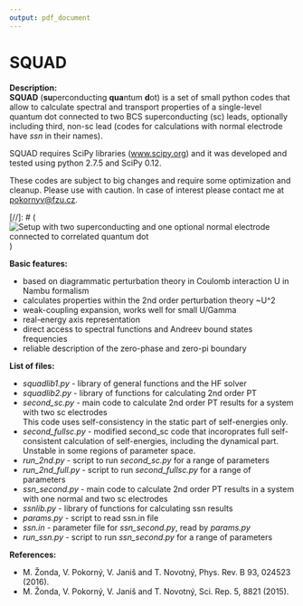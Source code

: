 ```yaml
---
output: pdf_document
---
```

SQUAD
=====
**Description:**  
**SQUAD** (**su**perconducting **qua**ntum **d**ot) is a set of small python codes that allow to calculate spectral 
and transport properties of a single-level quantum dot connected to two BCS superconducting (sc) leads, 
optionally including third, non-sc lead (codes for calculations with normal electrode have *ssn* in their names).
  
SQUAD requires SciPy libraries (www.scipy.org) and it was developed and tested using python 2.7.5 and SciPy 0.12.  
  
These codes are subject to big changes and require some optimization and cleanup. Please use with caution. 
In case of interest please contact me at pokornyv@fzu.cz.

[//]: # (![Setup with two superconducting and one optional normal electrode connected to correlated quantum dot](dot_lead_ssn2.jpg))

**Basic features:**  
- based on diagrammatic perturbation theory in Coulomb interaction U in Nambu formalism  
- calculates properties within the 2nd order perturbation theory ~U^2  
- weak-coupling expansion, works well for small U/Gamma  
- real-energy axis representation  
- direct access to spectral functions and Andreev bound states frequencies  
- reliable description of the zero-phase and zero-pi boundary  

**List of files:**  
- *squadlib1.py* - library of general functions and the HF solver  
- *squadlib2.py* - library of functions for calculating 2nd order PT  
- *second_sc.py* - main code to calculate 2nd order PT results for a system with two sc electrodes  
This code uses self-consistency in the static part of self-energies only.  
- *second_fullsc.py* - modified second_sc code that incoroprates full self-consistent calculation of self-energies, 
including the dynamical part. Unstable in some regions of parameter space.  
- *run_2nd.py* - script to run *second_sc.py* for a range of parameters  
- *run_2nd_full.py* - script to run *second_fullsc.py* for a range of parameters  
- *ssn_second.py* - main code to calculate 2nd order PT results in a system with one normal and two
sc electrodes  
- *ssnlib.py* - library of functions for calculating ssn results  
- *params.py* - script to read ssn.in file  
- *ssn.in* - parameter file for *ssn_second.py*, read by *params.py*  
- *run_ssn.py* - script to run *ssn_second.py* for a range of parameters  

**References:**  
- M. Žonda, V. Pokorný, V. Janiš and T. Novotný, Phys. Rev. B 93, 024523 (2016).  
- M. Žonda, V. Pokorný, V. Janiš and T. Novotný, Sci. Rep. 5, 8821 (2015).  
